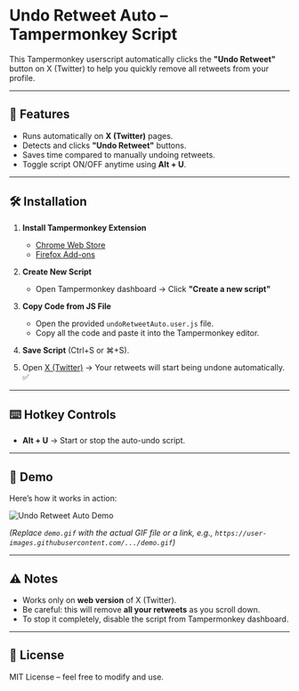 # Undo Retweet Auto – Tampermonkey Script  

This Tampermonkey userscript automatically clicks the **"Undo Retweet"** button on X (Twitter) to help you quickly remove all retweets from your profile.  

---

## 🚀 Features
- Runs automatically on **X (Twitter)** pages.  
- Detects and clicks **"Undo Retweet"** buttons.  
- Saves time compared to manually undoing retweets.  
- Toggle script ON/OFF anytime using **Alt + U**.  

---

## 🛠️ Installation  

1. **Install Tampermonkey Extension**  
   - [Chrome Web Store](https://chrome.google.com/webstore/detail/tampermonkey/dhdgffkkebhmkfjojejmpbldmpobfkfo)  
   - [Firefox Add-ons](https://addons.mozilla.org/en-US/firefox/addon/tampermonkey/)  

2. **Create New Script**  
   - Open Tampermonkey dashboard → Click **"Create a new script"**  

3. **Copy Code from JS File**  
   - Open the provided `undoRetweetAuto.user.js` file.  
   - Copy all the code and paste it into the Tampermonkey editor.  

4. **Save Script** (Ctrl+S or ⌘+S).  

5. Open [X (Twitter)](https://x.com) → Your retweets will start being undone automatically. ✅  

---

## ⌨️ Hotkey Controls
- **Alt + U** → Start or stop the auto-undo script.  

---

## 🎥 Demo  

Here’s how it works in action:  

![Undo Retweet Auto Demo](demo.gif)  

*(Replace `demo.gif` with the actual GIF file or a link, e.g., `https://user-images.githubusercontent.com/.../demo.gif`)*  

---

## ⚠️ Notes
- Works only on **web version** of X (Twitter).  
- Be careful: this will remove **all your retweets** as you scroll down.  
- To stop it completely, disable the script from Tampermonkey dashboard.  

---

## 📜 License
MIT License – feel free to modify and use.  
